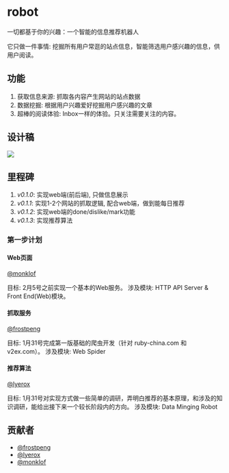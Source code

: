 robot
=====
一切都基于你的兴趣：一个智能的信息推荐机器人

它只做一件事情: 挖掘所有用户常逛的站点信息，智能筛选用户感兴趣的信息，供用户阅读。

## 功能

1. 获取信息来源: 抓取各内容产生网站的站点数据
2. 数据挖掘: 根据用户兴趣爱好挖掘用户感兴趣的文章
3. 超棒的阅读体验: Inbox一样的体验。只关注需要关注的内容。

## 设计稿

![](http://7xqevh.com1.z0.glb.clouddn.com/robot-robot-design.png)

## 里程碑

1. *v0.1.0*: 实现web端(前后端), 只做信息展示
2. *v0.1.1*: 实现1-2个网站的抓取逻辑, 配合web端，做到能每日推荐
3. *v0.1.2*: 实现web端的done/dislike/mark功能
4. *v0.1.3*: 实现推荐算法

### 第一步计划

#### Web页面

[@monklof][mk]

目标: 2月5号之前实现一个基本的Web服务。
涉及模块: HTTP API Server & Front End(Web)模块。

#### 抓取服务

[@frostpeng][frost]

目标: 1月31号完成第一版基础的爬虫开发（针对 ruby-china.com 和 v2ex.com）。
涉及模块: Web Spider

#### 推荐算法

[@lyerox][lyx]

目标: 1月31号对实现方式做一些简单的调研，弄明白推荐的基本原理，和涉及的知识调研，能给出接下来一个较长阶段内的方向。
涉及模块: Data Minging Robot

## 贡献者

* [@frostpeng][frost]
* [@lyerox][lyx]
* [@monklof][mk]

[frost]: https://github.com/frostpeng
[lyx]: https://github.com/lyerox
[mk]: https://github.com/monklof



